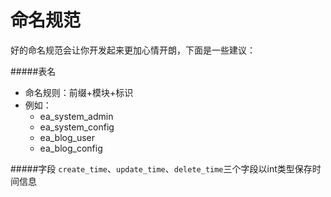 # 命名规范
好的命名规范会让你开发起来更加心情开朗，下面是一些建议：

#####表名
* 命名规则：前缀+模块+标识
* 例如：
    * ea_system_admin
    * ea_system_config
    * ea_blog_user
    * ea_blog_config
    
#####字段
`create_time`、`update_time`、`delete_time`三个字段以int类型保存时间信息